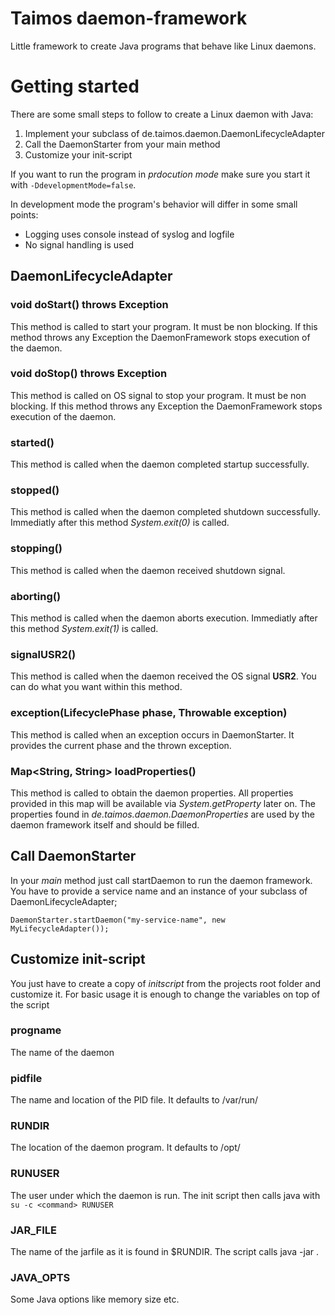 # Taimos daemon-framework

Little framework to create Java programs that behave like Linux daemons.

# Getting started

There are some small steps to follow to create a Linux daemon with Java:

1. Implement your subclass of de.taimos.daemon.DaemonLifecycleAdapter
2. Call the DaemonStarter from your main method
3. Customize your init-script

If you want to run the program in _prdocution mode_ make sure you start it with ``-DdevelopmentMode=false``.

In development mode the program's behavior will differ in some small points:

- Logging uses console instead of syslog and logfile
- No signal handling is used


## DaemonLifecycleAdapter

### void doStart() throws Exception

This method is called to start your program. It must be non blocking.
If this method throws any Exception the DaemonFramework stops execution of the daemon.

### void doStop() throws Exception

This method is called on OS signal to stop your program. It must be non blocking.
If this method throws any Exception the DaemonFramework stops execution of the daemon.

### started()

This method is called when the daemon completed startup successfully.

### stopped()

This method is called when the daemon completed shutdown successfully. Immediatly after this method _System.exit(0)_ is called.

### stopping()

This method is called when the daemon received shutdown signal.

### aborting()

This method is called when the daemon aborts execution. Immediatly after this method _System.exit(1)_ is called.

### signalUSR2()

This method is called when the daemon received the OS signal __USR2__. You can do what you want within this method.

### exception(LifecyclePhase phase, Throwable exception)

This method is called when an exception occurs in DaemonStarter. It provides the current phase and the thrown exception.

### Map<String, String> loadProperties()

This method is called to obtain the daemon properties. All properties provided in this map will be available via _System.getProperty_ later on.
The properties found in _de.taimos.daemon.DaemonProperties_ are used by the daemon framework itself and should be filled.

## Call DaemonStarter

In your _main_ method just call startDaemon to run the daemon framework. You have to provide a service name and an instance of your subclass of DaemonLifecycleAdapter;

```
DaemonStarter.startDaemon("my-service-name", new MyLifecycleAdapter());
```

## Customize init-script

You just have to create a copy of _initscript_ from the projects root folder and customize it. For basic usage it is enough to change the variables on top of the script

### progname

The name of the daemon

### pidfile

The name and location of the PID file. It defaults to /var/run/<daemonname>

### RUNDIR

The location of the daemon program. It defaults to /opt/<daemonname>

### RUNUSER

The user under which the daemon is run. The init script then calls java with ``su -c <command> RUNUSER``

### JAR_FILE

The name of the jarfile as it is found in $RUNDIR. The script calls java -jar <jarname>.

### JAVA_OPTS

Some Java options like memory size etc.











